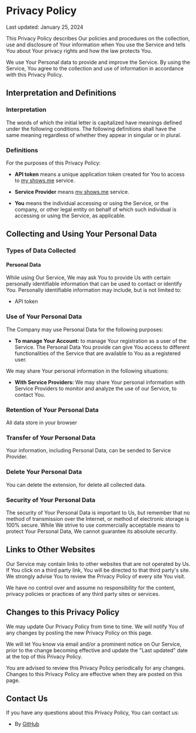 Privacy Policy
==============

Last updated: January 25, 2024

This Privacy Policy describes Our policies and procedures on the collection, use and disclosure of Your information when You use the Service and tells You about Your privacy rights and how the law protects You.

We use Your Personal data to provide and improve the Service. By using the Service, You agree to the collection and use of information in accordance with this Privacy Policy.

Interpretation and Definitions
------------------------------

### Interpretation

The words of which the initial letter is capitalized have meanings defined under the following conditions. The following definitions shall have the same meaning regardless of whether they appear in singular or in plural.

### Definitions

For the purposes of this Privacy Policy:

*   **API token** means a unique application token created for You to access to [my shows.me](https://myshows.me) service.
    
*   **Service Provider** means [my shows.me](https://myshows.me) service.
    
*   **You** means the individual accessing or using the Service, or the company, or other legal entity on behalf of which such individual is accessing or using the Service, as applicable.
    

Collecting and Using Your Personal Data
---------------------------------------

### Types of Data Collected

#### Personal Data

While using Our Service, We may ask You to provide Us with certain personally identifiable information that can be used to contact or identify You. Personally identifiable information may include, but is not limited to:

*   API token

### Use of Your Personal Data

The Company may use Personal Data for the following purposes:

*   **To manage Your Account:** to manage Your registration as a user of the Service. The Personal Data You provide can give You access to different functionalities of the Service that are available to You as a registered user.
    

We may share Your personal information in the following situations:

*   **With Service Providers:** We may share Your personal information with Service Providers to monitor and analyze the use of our Service, to contact You.

### Retention of Your Personal Data

All data store in your browser

### Transfer of Your Personal Data

Your information, including Personal Data, can be sended to Service Provider.

### Delete Your Personal Data

You can delete the extension, for delete all collected data.

### Security of Your Personal Data

The security of Your Personal Data is important to Us, but remember that no method of transmission over the Internet, or method of electronic storage is 100% secure. While We strive to use commercially acceptable means to protect Your Personal Data, We cannot guarantee its absolute security.

Links to Other Websites
-----------------------

Our Service may contain links to other websites that are not operated by Us. If You click on a third party link, You will be directed to that third party's site. We strongly advise You to review the Privacy Policy of every site You visit.

We have no control over and assume no responsibility for the content, privacy policies or practices of any third party sites or services.

Changes to this Privacy Policy
------------------------------

We may update Our Privacy Policy from time to time. We will notify You of any changes by posting the new Privacy Policy on this page.

We will let You know via email and/or a prominent notice on Our Service, prior to the change becoming effective and update the "Last updated" date at the top of this Privacy Policy.

You are advised to review this Privacy Policy periodically for any changes. Changes to this Privacy Policy are effective when they are posted on this page.

Contact Us
----------

If you have any questions about this Privacy Policy, You can contact us:

*   By [GitHub](https://github.com/DeusPerpetuum/MyShows-extension)
